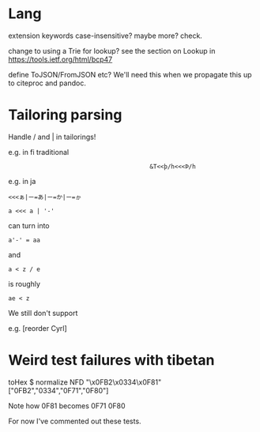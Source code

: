 # Lang

extension keywords case-insensitive?
maybe more? check.

change to using a Trie for lookup?  see
the section on Lookup in https://tools.ietf.org/html/bcp47

define ToJSON/FromJSON etc?
We'll need this when we propagate this up to citeproc and
pandoc.

# Tailoring parsing

Handle / and | in tailorings!

e.g. in fi traditional
```
                                        &T<<þ/h<<<Þ/h
```

e.g. in ja
```
<<<ぁ|ー=あ|ー=か|ー=ゕ
```

```
a <<< a | '-'
```
can turn into
```
a'-' = aa
```

and

```
a < z / e
```
is roughly
```
ae < z
```

We still don't support

e.g. [reorder Cyrl]

# Weird test failures with tibetan

 toHex $ normalize NFD "\x0FB2\x0334\x0F81"
["0FB2","0334","0F71","0F80"]

Note how 0F81 becomes 0F71 0F80

For now I've commented out these tests.

